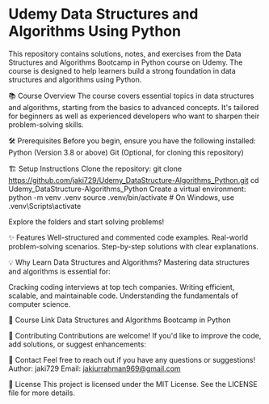 # Udemy Data Structures and Algorithms Using Python
This repository contains solutions, notes, and exercises from the Data Structures and Algorithms Bootcamp in Python course on Udemy. The course is designed to help learners build a strong foundation in data structures and algorithms using Python.

📚 Course Overview
The course covers essential topics in data structures and algorithms, starting from the basics to advanced concepts. It's tailored for beginners as well as experienced developers who want to sharpen their problem-solving skills.


🛠 Prerequisites
Before you begin, ensure you have the following installed:
Python (Version 3.8 or above)
Git (Optional, for cloning this repository)

🏗 Setup Instructions
Clone the repository:
git clone https://github.com/jaki729/Udemy_DataStructure-Algorithms_Python.git
cd Udemy_DataStructure-Algorithms_Python
Create a virtual environment:
python -m venv .venv
source .venv/bin/activate   # On Windows, use .venv\Scripts\activate

Explore the folders and start solving problems!

✨ Features
Well-structured and commented code examples.
Real-world problem-solving scenarios.
Step-by-step solutions with clear explanations.

💡 Why Learn Data Structures and Algorithms?
Mastering data structures and algorithms is essential for:

Cracking coding interviews at top tech companies.
Writing efficient, scalable, and maintainable code.
Understanding the fundamentals of computer science.

🌟 Course Link
Data Structures and Algorithms Bootcamp in Python

🤝 Contributing
Contributions are welcome! If you'd like to improve the code, add solutions, or suggest enhancements:

📧 Contact
Feel free to reach out if you have any questions or suggestions!
Author: jaki729
Email: jakiurrahman969@gmail.com

📜 License
This project is licensed under the MIT License. See the LICENSE file for more details.